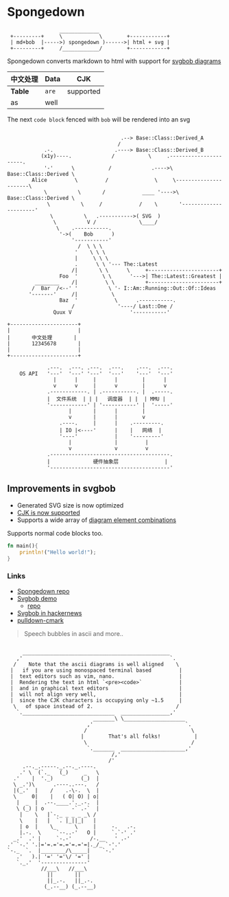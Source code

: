 
# Spongedown

```bob
                 _____________
 +---------+     \            \        +------------+
 | md+bob  |----->) spongedown )------>| html + svg |
 +---------+     /____________/        +------------+
```

Spongedown converts markdown to html with support for 
[svgbob diagrams](https://github.com/ivanceras/svgbobrus)



|  中文处理 | Data  |   CJK      |
|-----------|-------|------------|
|**Table**  | `are` | supported  |
| as        | well  |            |

The next `code block` fenced with `bob` will be rendered into an svg

```bob

                                     .--> Base::Class::Derived_A
                                    /
            .-.                    .----> Base::Class::Derived_B    
           (x1y)----.             /           \     .----------------------.
            '-'      \           /             .---->\ Base::Class::Derived \
        Alice         \         /               \     \----------------------\
            \          \       /            ____ '---->\ Base::Class::Derived \
             \          \     /            /    \       '----------------------'
              \          \   .----------->( SVG  )                         
               \          V /              \____/
                \    .-----------.              
                 '->(    Bob      )
                     '-----------'
                       /  \ \ \
                      '    \ \ \  
                      |     \ \ \
                      .      \ \ '--- The::Latest
                     /|       \ \      \     +-----------------------+
                 Foo  '        \ \      '--->| The::Latest::Greatest |
         ________    /|         \ \          +-----------------------+
        /  Bar  /<--' '          \ '- I::Am::Running::Out::Of::Ideas
       '-------'     /|           \
                 Baz  '            \      .-----------.
                     /              '----/ Last::One /
               Quux V                   '-----------'

+----------------------+
|                      |
|       中文处理       |
|       12345678       |
|                      |
+----------------------+

             .---.  .---. .---.  .---.    .---.  .---.
    OS API   '---'  '---' '---'  '---'    '---'  '---'
               |      |     |      |        |      |
               v      v     |      v        |      v
             .------------. | .-----------. |  .-----.
             |  文件系统  | | |   调度器  | |  | MMU |
             '------------' | '-----------' |  '-----'
                    |       |      |        |
                    v       |      |        v
                 .----.     |      |    .---------.
                 | IO |<----'      |    |   网络  |
                 '----'            |    '---------'
                    |              |         |
                    v              v         v
             .---------------------------------------.
             |              硬件抽象层               |
             '---------------------------------------'

```


## Improvements in svgbob
- Generated SVG size is now optimized
- [CJK is now supported](https://github.com/ivanceras/svgbobrus/pull/7)
- Supports a wide array of [diagram element combinations](https://ivanceras.github.io/svgbobrus/)



Supports normal code blocks too.


```rust
fn main(){
    println!("Hello world!");
}
```

### Links
* [Spongedown repo](https://github.com/ivanceras/spongedown)
* [Svgbob demo](https://ivanceras.github.io/svgbobrus/) 
    - [repo](https://github.com/ivanceras/svgbobrus)
* [Svgbob in hackernews](https://news.ycombinator.com/item?id=12621680)
* [pulldown-cmark](https://github.com/google/pulldown-cmark)

> Speech bubbles in ascii
> and more..

```bob

     ________________________________________________
   ,'                                                `.
  /    Note that the ascii diagrams is well aligned    \
 |   if you are using monospaced terminal based         |
 |  text editors such as vim, nano.                     |
 |  Rendering the text in html `<pre><code>`            |
 |  and in graphical text editors                       |
 |  will not align very well,                           |
 |  since the CJK characters is occupying only ~1.5     |
  \   of space instead of 2.                           /
   `.______________________________  ________________,'
                            _______\ \____________________
                          ,'                              `.
                         /                                  \
                        |        That's all folks!           |
                         \                                  /
                          `._______  _____________________,'
                                  /,'
                                 /'
     .--._.-----._.--._.----.
    .' \  (`._   (_)     _   \
  .'    |  '._)         (_)  |
  \ _.')\      .----..---.   /
  |(_.'  |    /    .-\-.  \  |
  \     0|    |   ( O| O) | o|
   |  _  |  .--.____.'._.-.  |
   \ (_) | o         -` .-`  |
    |    \   |`-._ _ _ _ _\ /
    \    |   |  `. |_||_|   |
    | o  |    \_      \     |     -.   .-.
    |.-.  \     `--..-'   O |     `.`-' .'
  _.'  .' |     `-.-'      /-.__   ' .-'
.' `-.' '.|='=.='=.='=.='=|._/_ `-'.'
`-._  `.  |________/\_____|    `-.'
   .'   ).| '=' '='\/ '=' |
   `._.'  '---------------'
           //___\   //___\
             ||       ||
             ||_.-.   ||_.-.
            (_.--__) (_.--__)

```

